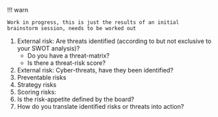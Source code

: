 !!! warn

    Work in progress, this is just the results of an initial
    brainstorm session, needs to be worked out

1. External risk: Are threats identified (according to but not
   exclusive to your SWOT analysis)?
   - Do you have a threat-matrix?
   - Is there a threat-risk score?
2. External risk: Cyber-threats, have they been identified?
3. Preventable risks
4. Strategy risks
5. Scoring risks:
6. Is the risk-appetite defined by the board?
7. How do you translate identified risks or threats into action?

